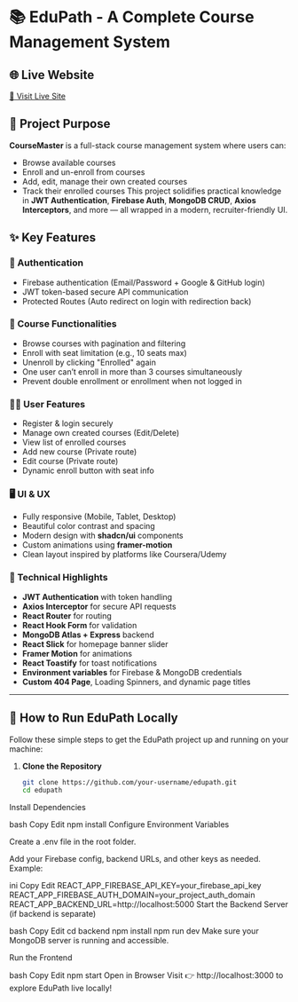 # 📚 EduPath - A Complete Course Management System

## 🌐 Live Website
[🔗 Visit Live Site](https://subscription-box-2faea.web.app/)

## 🎯 Project Purpose
**CourseMaster** is a full-stack course management system where users can:
- Browse available courses
- Enroll and un-enroll from courses
- Add, edit, manage their own created courses
- Track their enrolled courses
This project solidifies practical knowledge in **JWT Authentication**, **Firebase Auth**, **MongoDB CRUD**, **Axios Interceptors**, and more — all wrapped in a modern, recruiter-friendly UI.

## ✨ Key Features

### 🔐 Authentication
- Firebase authentication (Email/Password + Google & GitHub login)
- JWT token-based secure API communication
- Protected Routes (Auto redirect on login with redirection back)

### 📖 Course Functionalities
- Browse courses with pagination and filtering
- Enroll with seat limitation (e.g., 10 seats max)
- Unenroll by clicking "Enrolled" again
- One user can’t enroll in more than 3 courses simultaneously
- Prevent double enrollment or enrollment when not logged in

### 🧑‍💼 User Features
- Register & login securely
- Manage own created courses (Edit/Delete)
- View list of enrolled courses
- Add new course (Private route)
- Edit course (Private route)
- Dynamic enroll button with seat info

### 🖥️ UI & UX
- Fully responsive (Mobile, Tablet, Desktop)
- Beautiful color contrast and spacing
- Modern design with **shadcn/ui** components
- Custom animations using **framer-motion**
- Clean layout inspired by platforms like Coursera/Udemy

### 🔧 Technical Highlights
- **JWT Authentication** with token handling
- **Axios Interceptor** for secure API requests
- **React Router** for routing
- **React Hook Form** for validation
- **MongoDB Atlas + Express** backend
- **React Slick** for homepage banner slider
- **Framer Motion** for animations
- **React Toastify** for toast notifications
- **Environment variables** for Firebase & MongoDB credentials
- **Custom 404 Page**, Loading Spinners, and dynamic page titles

---
## 🚀 How to Run EduPath Locally

Follow these simple steps to get the EduPath project up and running on your machine:

1. **Clone the Repository**  
   ```bash
   git clone https://github.com/your-username/edupath.git
   cd edupath
Install Dependencies

bash
Copy
Edit
npm install
Configure Environment Variables

Create a .env file in the root folder.

Add your Firebase config, backend URLs, and other keys as needed.
Example:

ini
Copy
Edit
REACT_APP_FIREBASE_API_KEY=your_firebase_api_key
REACT_APP_FIREBASE_AUTH_DOMAIN=your_project_auth_domain
REACT_APP_BACKEND_URL=http://localhost:5000
Start the Backend Server (if backend is separate)

bash
Copy
Edit
cd backend
npm install
npm run dev
Make sure your MongoDB server is running and accessible.

Run the Frontend

bash
Copy
Edit
npm start
Open in Browser
Visit 👉 http://localhost:3000 to explore EduPath live locally!

